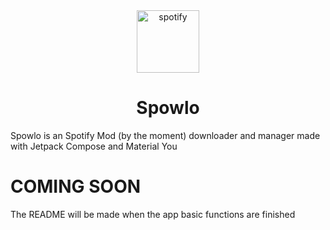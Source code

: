 <div align="center">
<img src="https://upload.wikimedia.org/wikipedia/commons/7/74/Spotify_App_Logo.svg" alt="spotify" width="100" height="100"/>
</div>
<h1 align="center">Spowlo</h1>

Spowlo is an Spotify Mod (by the moment) downloader and manager made with Jetpack Compose and Material You

# COMING SOON
The README will be made when the app basic functions are finished
